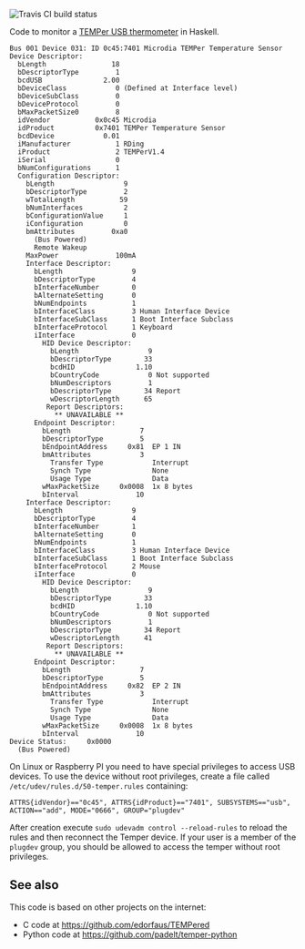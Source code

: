 ![Travis CI build status](https://api.travis-ci.org/bneijt/temper.svg)

Code to monitor a [TEMPer USB thermometer](http://www.dx.com/p/81105?Utm_rid=85466298&Utm_source=affiliate) in Haskell.

    Bus 001 Device 031: ID 0c45:7401 Microdia TEMPer Temperature Sensor
    Device Descriptor:
      bLength                18
      bDescriptorType         1
      bcdUSB               2.00
      bDeviceClass            0 (Defined at Interface level)
      bDeviceSubClass         0
      bDeviceProtocol         0
      bMaxPacketSize0         8
      idVendor           0x0c45 Microdia
      idProduct          0x7401 TEMPer Temperature Sensor
      bcdDevice            0.01
      iManufacturer           1 RDing
      iProduct                2 TEMPerV1.4
      iSerial                 0
      bNumConfigurations      1
      Configuration Descriptor:
        bLength                 9
        bDescriptorType         2
        wTotalLength           59
        bNumInterfaces          2
        bConfigurationValue     1
        iConfiguration          0
        bmAttributes         0xa0
          (Bus Powered)
          Remote Wakeup
        MaxPower              100mA
        Interface Descriptor:
          bLength                 9
          bDescriptorType         4
          bInterfaceNumber        0
          bAlternateSetting       0
          bNumEndpoints           1
          bInterfaceClass         3 Human Interface Device
          bInterfaceSubClass      1 Boot Interface Subclass
          bInterfaceProtocol      1 Keyboard
          iInterface              0
            HID Device Descriptor:
              bLength                 9
              bDescriptorType        33
              bcdHID               1.10
              bCountryCode            0 Not supported
              bNumDescriptors         1
              bDescriptorType        34 Report
              wDescriptorLength      65
             Report Descriptors:
               ** UNAVAILABLE **
          Endpoint Descriptor:
            bLength                 7
            bDescriptorType         5
            bEndpointAddress     0x81  EP 1 IN
            bmAttributes            3
              Transfer Type            Interrupt
              Synch Type               None
              Usage Type               Data
            wMaxPacketSize     0x0008  1x 8 bytes
            bInterval              10
        Interface Descriptor:
          bLength                 9
          bDescriptorType         4
          bInterfaceNumber        1
          bAlternateSetting       0
          bNumEndpoints           1
          bInterfaceClass         3 Human Interface Device
          bInterfaceSubClass      1 Boot Interface Subclass
          bInterfaceProtocol      2 Mouse
          iInterface              0
            HID Device Descriptor:
              bLength                 9
              bDescriptorType        33
              bcdHID               1.10
              bCountryCode            0 Not supported
              bNumDescriptors         1
              bDescriptorType        34 Report
              wDescriptorLength      41
             Report Descriptors:
               ** UNAVAILABLE **
          Endpoint Descriptor:
            bLength                 7
            bDescriptorType         5
            bEndpointAddress     0x82  EP 2 IN
            bmAttributes            3
              Transfer Type            Interrupt
              Synch Type               None
              Usage Type               Data
            wMaxPacketSize     0x0008  1x 8 bytes
            bInterval              10
    Device Status:     0x0000
      (Bus Powered)


On Linux or Raspberry PI you need to have special privileges to access USB devices. To use the device without root privileges, create a file called `/etc/udev/rules.d/50-temper.rules` containing:

    ATTRS{idVendor}=="0c45", ATTRS{idProduct}=="7401", SUBSYSTEMS=="usb", ACTION=="add", MODE="0666", GROUP="plugdev"

After creation execute `sudo udevadm control --reload-rules` to reload the rules and then reconnect the Temper device.
If your user is a member of the `plugdev` group, you should be allowed to access the temper without root privileges.

See also
--------
This code is based on other projects on the internet:
- C code at https://github.com/edorfaus/TEMPered
- Python code at https://github.com/padelt/temper-python
